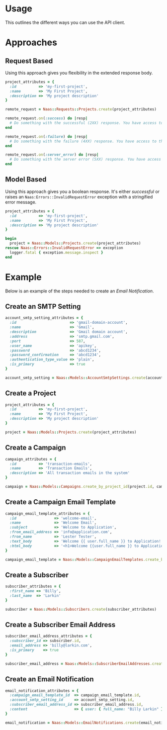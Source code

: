 # Usage

This outlines the different ways you can use the API client.

# Approaches

## Request Based

Using this approach gives you flexibility in the extended response body.

```ruby
project_attributes = {
  :id          => 'my-first-project',
  :name        => 'My First Project',
  :description => 'My project description'
}

remote_request = Naas::Requests::Projects.create(project_attributes)

remote_request.on(:success) do |resp|
  # Do something with the successful (2XX) response. You have access to the `data` (models), `links` (hypermedia), and the full `resp` (HTTP)
end

remote_request.on(:failure) do |resp|
  # Do something with the failure (4XX) response. You have access to the `data` (models), `links` (hypermedia), and the full `resp` (HTTP)
end

remote_request.on(:server_error) do |resp|
  # Do something with the server error (5XX) response. You have access to the `data` (models), `links` (hypermedia), and the full `resp` (HTTP)
end
```

## Model Based

Using this approach gives you a boolean response. It's either _successful_ or raises an `Naas:Errors::InvalidRequestError` exception with a stringified error message.


```ruby
project_attributes = {
  :id          => 'my-first-project',
  :name        => 'My First Project',
  :description => 'My project description'
}

begin
  project = Naas::Models::Projects.create(project_attributes)
rescue Naas::Errors::InvalidRequestError => exception
  logger.fatal { exception.message.inspect }
end
```


# Example

Below is an example of the steps needed to create an *Email Notification*.

## Create an SMTP Setting

```ruby
account_smtp_setting_attributes = {
  :id                        => 'gmail-domain-account',
  :name                      => 'Gmail',
  :description               => 'Gmail domain account',
  :address                   => 'smtp.gmail.com',
  :port                      => 587,
  :user_name                 => 'apikey',
  :password                  => 'abcd1234',
  :password_confirmation     => 'abcd1234',
  :authentication_type_value => 'plain',
  :is_primary                => true
}

account_smtp_setting = Naas::Models::AccountSmtpSettings.create(account_smtp_setting_attributes)
```

## Create a Project

```ruby
project_attributes = {
  :id          => 'my-first-project',
  :name        => 'My First Project',
  :description => 'My project description'
}

project = Naas::Models::Projects.create(project_attributes)
```

## Create a Campaign

```ruby
campaign_attributes = {
  :id          => 'transaction-emails',
  :name        => 'Transaction Emails',
  :description => 'All transaction emails in the system'
}

campaign = Naas::Models::Campaigns.create_by_project_id(project.id, campaign_attributes)
```

## Create a Campaign Email Template

```ruby
campaign_email_template_attributes = {
  :id                 => 'welcome-email',
  :name               => 'Welcome Email',
  :subject            => 'Welcome to Application',
  :from_email_address => 'info@application.com',
  :from_name          => 'Lester Tester',
  :text_body          => 'Welcome {{ user.full_name }} to Application!',
  :html_body          => '<h1>Welcome {{user.full_name }} to Application!</h1>'
}

campaign_email_template = Naas::Models::CampaignEmailTemplates.create_by_project_id_and_campaign_id(project.id, campaign.id, campaign_email_template_attributes)
```

## Create a Subscriber

```ruby
subscriber_attributes = {
  :first_name => 'Billy',
  :last_name  => 'Larkin'
}

subscriber = Naas::Models::Subscribers.create(subscriber_attributes)
```

## Create a Subscriber Email Address

```ruby
subscriber_email_address_attributes = {
  :subscriber_id => subscriber.id,
  :email_address => 'billy@larkin.com',
  :is_primary    => true
}

subscriber_email_address = Naas::Models::SubscriberEmailAddresses.create(subscriber_email_address_attributes)
```

## Create an Email Notification

```ruby
email_notification_attributes = {
  :campaign_email_template_id  => campaign_email_template.id,
  :account_smtp_setting_id     => account_smtp_setting.id,
  :subscriber_email_address_id => subscriber_email_address.id,
  :content                     => { user: { full_name: "Billy Larkin" } }
}

email_notification = Naas::Models::EmailNotifications.create(email_notification_attributes)
```

